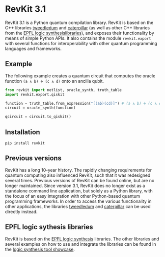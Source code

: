 # RevKit 3.1

RevKit 3.1 is a Python quantum compilation library.  RevKit is based on the C++
libraries [tweedledum](https://github.com/boschmitt/tweedledum) and
[caterpillar](https://github.com/gmeuli/caterpillar) (as well as other C++
libraries from the
[EPFL logic synthesislibraries](https://github.com/lsils/lstools-showcase)), and
exposes their functionality by means of simple Python APIs.  It also contains
the module `revkit.export` with several functions for interoperability with
other quantum programming languages and frameworks.

## Example

The following example creates a quantum circuit that computes the oracle
function `(a ∧ b) ⊕ (c ∧ d)` onto an ancilla qubit.

```python
from revkit import netlist, oracle_synth, truth_table
import revkit.export.qiskit

function = truth_table.from_expression("[(ab)(cd)]") # (a ∧ b) ⊕ (c ∧ d)
circuit = oracle_synth(function)

qcircuit = circuit.to_qiskit()
```

## Installation

```
pip install revkit
```

## Previous versions

RevKit has a long 10-year history. The rapidly changing requirements for
quantum computing also influenced RevKit, such that it was redesigned several
times. Previous versions of RevKit can be found online, but are no longer
maintained. Since version 3.1, RevKit does no longer exist as a standalone
command line application, but solely as a Python library, with the focus of an
easy integration with other Python-based quantum programming frameworks. In
order to access the various functionality in other applications, the libraries
[tweedledum](https://github.com/boschmitt/tweedledum) and
[caterpillar](https://github.com/gmeuli/caterpillar) can be used directly
instead.

## EPFL logic sythesis libraries

RevKit is based on the [EPFL logic synthesis](https://lsi.epfl.ch/page-138455-en.html) libraries.  The other libraries and several examples on how to use and integrate the libraries can be found in the [logic synthesis tool showcase](https://github.com/lsils/lstools-showcase).

